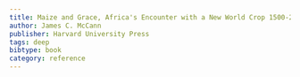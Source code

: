 ```yaml
---
title: Maize and Grace, Africa's Encounter with a New World Crop 1500-2000
author: James C. McCann
publisher: Harvard University Press
tags: deep
bibtype: book
category: reference
---
```

